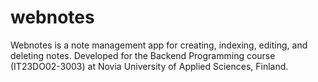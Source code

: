 # webnotes
Webnotes is a note management app for creating, indexing, editing, and deleting notes. Developed for the Backend Programming course (IT23DO02-3003) at Novia University of Applied Sciences, Finland.
